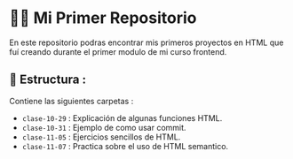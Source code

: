 # 👩‍💻 Mi Primer Repositorio

En este repositorio podras encontrar mis primeros proyectos en HTML que fuí creando durante el primer modulo de mi curso frontend.

## 📑 Estructura : 
Contiene las siguientes carpetas : 
- `clase-10-29` : Explicación de algunas funciones HTML.
- `clase-10-31` : Ejemplo de como usar commit.
- `clase-11-05` : Ejercicios sencillos de HTML.
- `clase-11-07` : Practica sobre el uso de HTML semantico.

